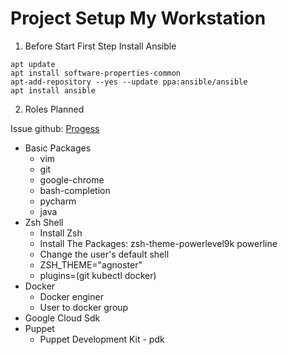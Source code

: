 # Project Setup My Workstation


1. Before Start
First Step Install Ansible

```
apt update
apt install software-properties-common
apt-add-repository --yes --update ppa:ansible/ansible
apt install ansible
```


2. Roles Planned

Issue github: [Progess](https://github.com/georgesouzafarias/setup-workstation/issues/1)
* Basic Packages
    * vim
    * git
    * google-chrome
    * bash-completion
    * pycharm
    * java
* Zsh Shell
    * Install Zsh
    * Install The Packages:  zsh-theme-powerlevel9k powerline
    * Change the user's default shell
    * ZSH_THEME="agnoster"
    * plugins=(git kubectl docker)
* Docker
    * Docker enginer
    * User to docker group
* Google Cloud Sdk
* Puppet
    * Puppet Development Kit - pdk

  